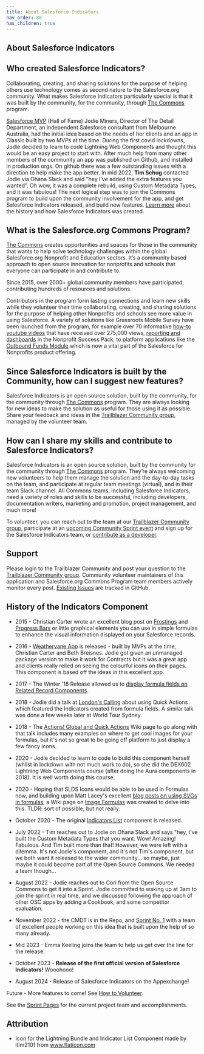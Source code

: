 ```yaml
---
title: About Salesforce Indicators
nav_order: 80
has_children: true
---
```


## About Salesforce Indicators

## Who created Salesforce Indicators?

Collaborating, creating, and sharing solutions for the purpose of helping others use technology comes as second nature to the Salesforce.org community. What makes Salesforce Indicators particularly special is that it was built by the community, for the community, through [The Commons](https://www.salesforce.org/resources/commons/) program. 

[Salesforce MVP](https://trailhead.salesforce.com/mvp/) (Hall of Fame) Jodie Miners, Director of The Detail Department, an independent Salesforce consultant from Melbourne Australia, had the initial idea based on the needs of her clients and an app in Classic built by two MVPs at the time. During the first covid lockdowns, Jodie decided to learn to code Lightning Web Components and thought this would be an easy project to start with. After much help from many other members of the community an app was published on Github, and installed in production orgs. On github there was a few outstanding issues with a direction to help make the app better. In mid 2022, **Tim Schug** contacted Jodie via Ohana Slack and said “hey I’ve added the extra features you wanted”. Oh wow, it was a complete rebuild, using Custom Metadata Types, and it was fabulous! The next logical step was to join the Commons program to build upon the community involvement for the app, and get Salesforce Indicators released, and build new features. [Learn more](https://github.com/SFDO-Community/Salesforce-Indicators/wiki/Contributions-and-Acknowledgments) about the history and how Salesforce Indicators was created.

## What is the Salesforce.org Commons Program?

[The Commons](https://www.salesforce.org/resources/commons/) creates opportunities and spaces for those in the community that wants to help solve technology challenges within the global Salesforce.org Nonprofit and Education sectors. It’s a community based approach to open source innovation for nonprofits and schools that everyone can participate in and contribute to. 

Since 2015, over 2000+ global community members have participated, contributing hundreds of resources and solutions. 

Contributors in the program form lasting connections and learn new skills while they volunteer their time collaborating, creating, and sharing solutions for the purpose of helping other Nonprofits and schools see more value in using Salesforce. A variety of solutions like Grassroots Mobile Survey have been launched from the program, for example over 70 informative [how-to youtube videos](https://www.youtube.com/channel/UC8kDDLRZzDdOBS24al99Kag/videos) that have received over 275,000 views, [reporting and dashboards](https://help.salesforce.com/s/articleView?id=sfdo.NPSP_Reports_Workbook.htm&type=5) in the Nonprofit Success Pack, to platform applications like the [Outbound Funds Module](https://appexchange.salesforce.com/listingDetail?listingId=a0N3u00000OMYvzEAH&tab=e) which is now a vital part of the Salesforce for Nonprofits product offering.

## Since Salesforce Indicators is built by the Community, how can I suggest new features?

Salesforce Indicators is an open source solution, built by the community, for the community through [The Commons](https://www.salesforce.org/resources/commons/) program. They are always looking for new ideas to make the solution as useful for those using it as possible. Share your feedback and ideas in the [Trailblazer Community group](https://trailhead.salesforce.com/trailblazer-community/groups/0F94S000000HEDASA4?tab=discussion&sort=LAST_MODIFIED_DATE_DESC), managed by the volunteer team. 

## How can I share my skills and contribute to Salesforce Indicators?

Salesforce Indicators is an open source solution, built by the community for the community through [The Commons](https://www.salesforce.org/resources/commons/) program. They’re always welcoming new volunteers to help them manage the solution and the day-to-day tasks on the team, and participate at regular team meetings (virtual), and in their team Slack channel. All Commons teams, including Salesforce Indicators, need a variety of roles and skills to be successful, including developers, documentation writers, marketing and promotion, project management, and much more! 

To volunteer, you can reach out to the team at our [Trailblazer Community group](https://trailhead.salesforce.com/trailblazer-community/groups/0F94S000000HEDASA4?tab=discussion&sort=LAST_MODIFIED_DATE_DESC), participate at an [upcoming Community Sprint event](https://sfdo-community-sprints.github.io/docs/sprints/) and sign up for the Salesforce Indicators team, or [contribute as a developer](https://github.com/SFDO-Community/Salesforce-Indicators/wiki/How-to-Volunteer).

## Support

Please login to the Trailblazer Community and post your question to the  [Trailblazer Community group](https://trailhead.salesforce.com/trailblazer-community/groups/0F94S000000HEDASA4?tab=discussion&sort=LAST_MODIFIED_DATE_DESC). Community volunteer maintainers of this application and Salesforce.org Commons Program team members actively monitor every post. [Existing Issues](https://github.com/SFDO-Community/Salesforce-Indicators/issues) are tracked in GitHub.

## History of the Indicators Component

* 2015 - Christian Carter wrote an excellent blog post on [Frostings](https://cdcarter.github.io/admin/2015/11/12/frosting) and [Progress Bars](https://cdcarter.github.io/admin/2016/02/15/progress-bar) or little graphical elements you can use in simple formulas to enhance the visual information displayed on your Salesforce records.

* 2016 - [Weathervane App](https://github.com/bigthinks/weathervane) is released - built by MVPs at the time, Christian Carter and Beth Breisnes. Jodie got given an unmanaged package version to make it work for Contracts but it was a great app and clients really relied on seeing the colourful icons on their pages. This component is based off the ideas in this excellent app. 

* 2017 - The Winter '18 Release allowed us to [display formula fields on Related Record Components](https://success.salesforce.com/ideaView?id=08730000000Dm7sAAC).

* 2018 - Jodie did a talk at [London's Calling](https://www.youtube.com/watch?v=JPgZKdwZMxU) about using Quick Actions which featured the Indicators created from formula fields. A similar talk was done a few weeks later at World Tour Sydney.

* 2018 - The [Actions! Global and Quick Actions](https://tddprojects.atlassian.net/wiki/spaces/SF/pages/182550575) Wiki page to go along with that talk includes many examples on where to get cool images for your formulas, but it's not so great to be going off platform to just display a few fancy icons. 

* 2020 - Jodie decided to learn to code to build this component herself (whilst in lockdown with not much work to do), so she did the DEX602 Lightning Web Components course (after doing the Aura components in 2018). It is well worth doing this course. 

* 2020 - Hoping that SLDS Icons would be able to be used in Formulas now, and building upon Matt Lacey's excellent [blog posts on using SVGs in formulas](https://laceysnr.com/formula-controlled-graphics-on-salesforce-1/), a Wiki page on [Image Formulas](https://tddprojects.atlassian.net/wiki/spaces/SF/pages/998703109) was created to delve into this. TLDR: sort of possible, but not really. 

* October 2020 - The original [Indicators List](../components/indicator-list.md) component is released.

* July 2022 - Tim reaches out to Jodie on Ohana Slack and says "hey, I've built the Custom Metadata Types that you want. Wow! Amazing! Fabulous. And Tim built more than that! However, we were left with a dilemma. It's not Jodie's component, and it's not Tim's component, but we both want it released to the wider community... so maybe, just maybe it could become part of the Open Source Commons. We needed a team though... 

* August 2022 - Jodie reaches out to Cori from the Open Source Commons to get it into a Sprint. Jodie committed to waking up at 3am to join the sprint in real time, and we discussed following the approach of other OSC apps by adding a Cookbook, and some competitor evaluation. 

* November 2022 - the CMDT is in the Repo, and [Sprint No. 1](../../docs/getting-involved/sprints/2022-sprint-1-nov.md) with a team of excellent people working on this idea that is built upon the help of so many already. 

* Mid 2023 - Emma Keeling joins the team to help us get over the line for the release.

* October 2023 - **Release of the first official version of Salesforce Indicators!** Wooohooo! 

* August 2024 - Release of Salesforce Indicators on the Appexchange! 


Future - More features to come! See [How to Volunteer](../../docs/getting-involved/how-to-volunteer.md).

See the [Sprint Pages](../../docs/getting-involved/sprints/index.md) for the current project team and accomplishments.

## Attribution
* Icon for the Lightning Bundle and Indicator List Component made by itim2101 from www.flaticon.com